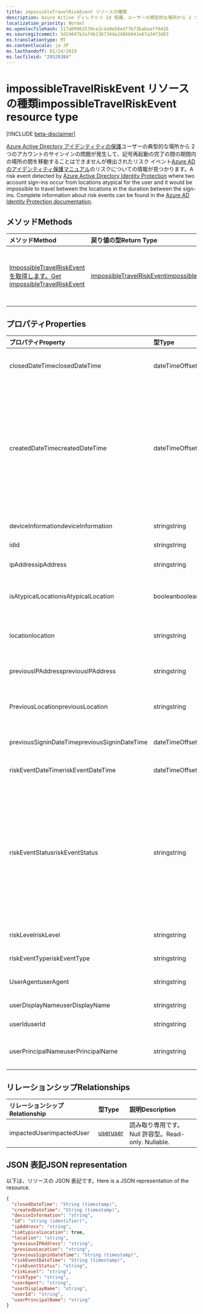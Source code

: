 ```yaml
---
title: impossibleTravelRiskEvent リソースの種類
description: Azure Active ディレクトリ Id 保護、ユーザーの典型的な場所から 2 つのアカウントのサインインの問題が発生して、に関する該当の記号の完全な情報の間の期間内の場所の間を移動することはできませんが検出されたリスク イベントリスク イベントは、Azure AD のアイデンティティ保護のマニュアルを参照しています。
localization_priority: Normal
ms.openlocfilehash: 517a09963570ce2c4a9e58edf7b73babaaff0426
ms.sourcegitcommit: 3d24047b3af46136734de2486b041e67a34f3d83
ms.translationtype: MT
ms.contentlocale: ja-JP
ms.lasthandoff: 01/24/2019
ms.locfileid: "29529384"
---
```

# <a name="impossibletravelriskevent-resource-type"></a><span data-ttu-id="69c5f-103">impossibleTravelRiskEvent リソースの種類</span><span class="sxs-lookup"><span data-stu-id="69c5f-103">impossibleTravelRiskEvent resource type</span></span>

[!INCLUDE [beta-disclaimer](../../includes/beta-disclaimer.md)]

<span data-ttu-id="69c5f-104">[Azure Active Directory アイデンティティの保護](https://azure.microsoft.com/en-us/documentation/articles/active-directory-identityprotection/)ユーザーの典型的な場所から 2 つのアカウントのサインインの問題が発生して、記号再起動の完了の間の期間内の場所の間を移動することはできませんが検出されたリスク イベント[Azure AD のアイデンティティ保護マニュアル](https://azure.microsoft.com/en-us/documentation/articles/active-directory-identityprotection-risk-events-types/)のリスクについての情報が見つかります。</span><span class="sxs-lookup"><span data-stu-id="69c5f-104">A risk event detected by [Azure Active Directory Identity Protection](https://azure.microsoft.com/en-us/documentation/articles/active-directory-identityprotection/) where two account sign-ins occur from locations atypical for the user and it would be impossible to travel between the locations in the duration between the sign-ins. Complete information about risk events can be found in the [Azure AD Identity Protection documentation](https://azure.microsoft.com/en-us/documentation/articles/active-directory-identityprotection-risk-events-types/).</span></span>


## <a name="methods"></a><span data-ttu-id="69c5f-105">メソッド</span><span class="sxs-lookup"><span data-stu-id="69c5f-105">Methods</span></span>

| <span data-ttu-id="69c5f-106">メソッド</span><span class="sxs-lookup"><span data-stu-id="69c5f-106">Method</span></span>           | <span data-ttu-id="69c5f-107">戻り値の型</span><span class="sxs-lookup"><span data-stu-id="69c5f-107">Return Type</span></span>    |<span data-ttu-id="69c5f-108">説明</span><span class="sxs-lookup"><span data-stu-id="69c5f-108">Description</span></span>|
|:---------------|:--------|:----------|
|[<span data-ttu-id="69c5f-109">ImpossibleTravelRiskEvent を取得します。</span><span class="sxs-lookup"><span data-stu-id="69c5f-109">Get impossibleTravelRiskEvent</span></span>](../api/impossibletravelriskevent-get.md) | [<span data-ttu-id="69c5f-110">impossibleTravelRiskEvent</span><span class="sxs-lookup"><span data-stu-id="69c5f-110">impossibleTravelRiskEvent</span></span>](impossibletravelriskevent.md) |<span data-ttu-id="69c5f-111">ImpossibleTravelRiskEvent オブジェクトのプロパティと関係を参照してください。</span><span class="sxs-lookup"><span data-stu-id="69c5f-111">Read properties and relationships of impossibleTravelRiskEvent object.</span></span>|

## <a name="properties"></a><span data-ttu-id="69c5f-112">プロパティ</span><span class="sxs-lookup"><span data-stu-id="69c5f-112">Properties</span></span>
| <span data-ttu-id="69c5f-113">プロパティ</span><span class="sxs-lookup"><span data-stu-id="69c5f-113">Property</span></span>     | <span data-ttu-id="69c5f-114">型</span><span class="sxs-lookup"><span data-stu-id="69c5f-114">Type</span></span>   |<span data-ttu-id="69c5f-115">説明</span><span class="sxs-lookup"><span data-stu-id="69c5f-115">Description</span></span>|
|:---------------|:--------|:----------|
|<span data-ttu-id="69c5f-116">closedDateTime</span><span class="sxs-lookup"><span data-stu-id="69c5f-116">closedDateTime</span></span>|<span data-ttu-id="69c5f-117">dateTimeOffset</span><span class="sxs-lookup"><span data-stu-id="69c5f-117">dateTimeOffset</span></span>| <span data-ttu-id="69c5f-118">リスク イベントが終了したときの日時</span><span class="sxs-lookup"><span data-stu-id="69c5f-118">The date and time that the risk event was closed</span></span>|
|<span data-ttu-id="69c5f-119">createdDateTime</span><span class="sxs-lookup"><span data-stu-id="69c5f-119">createdDateTime</span></span>|<span data-ttu-id="69c5f-120">dateTimeOffset</span><span class="sxs-lookup"><span data-stu-id="69c5f-120">dateTimeOffset</span></span>| <span data-ttu-id="69c5f-121">日付とイベントが作成された時刻です。</span><span class="sxs-lookup"><span data-stu-id="69c5f-121">The date and time that the risk event was created.</span></span> <span data-ttu-id="69c5f-122">以上のリスク イベント自体の日付と時刻を常にです。</span><span class="sxs-lookup"><span data-stu-id="69c5f-122">This is always greater than or equal to the datetime of the risk event itself.</span></span> <span data-ttu-id="69c5f-123">これは、リスク イベントを照会するときにフィルターとして使用する適切なプロパティです。</span><span class="sxs-lookup"><span data-stu-id="69c5f-123">This is the correct property to use as a filter when querying risk events.</span></span>|
|<span data-ttu-id="69c5f-124">deviceInformation</span><span class="sxs-lookup"><span data-stu-id="69c5f-124">deviceInformation</span></span>|<span data-ttu-id="69c5f-125">string</span><span class="sxs-lookup"><span data-stu-id="69c5f-125">string</span></span>| <span data-ttu-id="69c5f-126">デバイスに関する情報</span><span class="sxs-lookup"><span data-stu-id="69c5f-126">Information about the device</span></span>|
|<span data-ttu-id="69c5f-127">id</span><span class="sxs-lookup"><span data-stu-id="69c5f-127">id</span></span>|<span data-ttu-id="69c5f-128">string</span><span class="sxs-lookup"><span data-stu-id="69c5f-128">string</span></span>| <span data-ttu-id="69c5f-129">読み取り専用</span><span class="sxs-lookup"><span data-stu-id="69c5f-129">Read-only</span></span>|
|<span data-ttu-id="69c5f-130">ipAddress</span><span class="sxs-lookup"><span data-stu-id="69c5f-130">ipAddress</span></span>|<span data-ttu-id="69c5f-131">string</span><span class="sxs-lookup"><span data-stu-id="69c5f-131">string</span></span>| <span data-ttu-id="69c5f-132">2 つ目のサインインの IP アドレス</span><span class="sxs-lookup"><span data-stu-id="69c5f-132">The IP address of the second sign-in</span></span>|
|<span data-ttu-id="69c5f-133">isAtypicalLocation</span><span class="sxs-lookup"><span data-stu-id="69c5f-133">isAtypicalLocation</span></span>|<span data-ttu-id="69c5f-134">boolean</span><span class="sxs-lookup"><span data-stu-id="69c5f-134">boolean</span></span>| <span data-ttu-id="69c5f-135">ユーザーの典型的な場所のいずれかの場合</span><span class="sxs-lookup"><span data-stu-id="69c5f-135">If one of the locations is atypical for the user</span></span>|
|<span data-ttu-id="69c5f-136">location</span><span class="sxs-lookup"><span data-stu-id="69c5f-136">location</span></span>|<span data-ttu-id="69c5f-137">string</span><span class="sxs-lookup"><span data-stu-id="69c5f-137">string</span></span>| <span data-ttu-id="69c5f-138">2 つ目のサインインの IP アドレスに接続されている場所</span><span class="sxs-lookup"><span data-stu-id="69c5f-138">The location attached to the IP address of the second sign-in</span></span>|
|<span data-ttu-id="69c5f-139">previousIPAddress</span><span class="sxs-lookup"><span data-stu-id="69c5f-139">previousIPAddress</span></span>|<span data-ttu-id="69c5f-140">string</span><span class="sxs-lookup"><span data-stu-id="69c5f-140">string</span></span>| <span data-ttu-id="69c5f-141">最初のサインインの IP アドレス</span><span class="sxs-lookup"><span data-stu-id="69c5f-141">The IP address of the first sign-in</span></span>|
|<span data-ttu-id="69c5f-142">PreviousLocation</span><span class="sxs-lookup"><span data-stu-id="69c5f-142">previousLocation</span></span>|<span data-ttu-id="69c5f-143">string</span><span class="sxs-lookup"><span data-stu-id="69c5f-143">string</span></span>| <span data-ttu-id="69c5f-144">最初のサインインの IP アドレスに接続されている場所</span><span class="sxs-lookup"><span data-stu-id="69c5f-144">The location attached to the IP address of the first sign-in</span></span>|
|<span data-ttu-id="69c5f-145">previousSigninDateTime</span><span class="sxs-lookup"><span data-stu-id="69c5f-145">previousSigninDateTime</span></span>|<span data-ttu-id="69c5f-146">dateTimeOffset</span><span class="sxs-lookup"><span data-stu-id="69c5f-146">dateTimeOffset</span></span>| <span data-ttu-id="69c5f-147">日付と時刻の最初のサインイン</span><span class="sxs-lookup"><span data-stu-id="69c5f-147">The date and time of the first sign-in</span></span>|
|<span data-ttu-id="69c5f-148">riskEventDateTime</span><span class="sxs-lookup"><span data-stu-id="69c5f-148">riskEventDateTime</span></span>|<span data-ttu-id="69c5f-149">dateTimeOffset</span><span class="sxs-lookup"><span data-stu-id="69c5f-149">dateTimeOffset</span></span>| <span data-ttu-id="69c5f-150">日付と時刻の 2 つ目のサインイン</span><span class="sxs-lookup"><span data-stu-id="69c5f-150">The date and time of the second sign-in</span></span>|
|<span data-ttu-id="69c5f-151">riskEventStatus</span><span class="sxs-lookup"><span data-stu-id="69c5f-151">riskEventStatus</span></span>|<span data-ttu-id="69c5f-152">string</span><span class="sxs-lookup"><span data-stu-id="69c5f-152">string</span></span>| <span data-ttu-id="69c5f-153">可能な値は、`active`、`remediated`、`dismissedAsFixed`、`dismissedAsFalsePositive`、`dismissedAsIgnore`、`loginBlocked`、`closedMfaAuto`、`closedMultipleReasons` です。</span><span class="sxs-lookup"><span data-stu-id="69c5f-153">Possible values are: `active`, `remediated`, `dismissedAsFixed`, `dismissedAsFalsePositive`, `dismissedAsIgnore`, `loginBlocked`, `closedMfaAuto`, `closedMultipleReasons`.</span></span>|
|<span data-ttu-id="69c5f-154">riskLevel</span><span class="sxs-lookup"><span data-stu-id="69c5f-154">riskLevel</span></span>|<span data-ttu-id="69c5f-155">string</span><span class="sxs-lookup"><span data-stu-id="69c5f-155">string</span></span>| <span data-ttu-id="69c5f-156">使用可能な値: `low`、`medium`、`high`。</span><span class="sxs-lookup"><span data-stu-id="69c5f-156">Possible values are: `low`, `medium`, `high`.</span></span>|
|<span data-ttu-id="69c5f-157">riskEventType</span><span class="sxs-lookup"><span data-stu-id="69c5f-157">riskEventType</span></span>|<span data-ttu-id="69c5f-158">string</span><span class="sxs-lookup"><span data-stu-id="69c5f-158">string</span></span>| <span data-ttu-id="69c5f-159">リスクの種類</span><span class="sxs-lookup"><span data-stu-id="69c5f-159">The type of risk</span></span>|
|<span data-ttu-id="69c5f-160">UserAgent</span><span class="sxs-lookup"><span data-stu-id="69c5f-160">userAgent</span></span>|<span data-ttu-id="69c5f-161">string</span><span class="sxs-lookup"><span data-stu-id="69c5f-161">string</span></span>| <span data-ttu-id="69c5f-162">ブラウザーのユーザー エージェント文字列</span><span class="sxs-lookup"><span data-stu-id="69c5f-162">The browser's user agent string</span></span>|
|<span data-ttu-id="69c5f-163">userDisplayName</span><span class="sxs-lookup"><span data-stu-id="69c5f-163">userDisplayName</span></span>|<span data-ttu-id="69c5f-164">string</span><span class="sxs-lookup"><span data-stu-id="69c5f-164">string</span></span>| <span data-ttu-id="69c5f-165">リスクのユーザーの名前</span><span class="sxs-lookup"><span data-stu-id="69c5f-165">The name of the user at risk</span></span>|
|<span data-ttu-id="69c5f-166">userId</span><span class="sxs-lookup"><span data-stu-id="69c5f-166">userId</span></span>|<span data-ttu-id="69c5f-167">string</span><span class="sxs-lookup"><span data-stu-id="69c5f-167">string</span></span>| <span data-ttu-id="69c5f-168">リスクのユーザーの id</span><span class="sxs-lookup"><span data-stu-id="69c5f-168">The id of the user at risk</span></span>|
|<span data-ttu-id="69c5f-169">userPrincipalName</span><span class="sxs-lookup"><span data-stu-id="69c5f-169">userPrincipalName</span></span>|<span data-ttu-id="69c5f-170">string</span><span class="sxs-lookup"><span data-stu-id="69c5f-170">string</span></span>| <span data-ttu-id="69c5f-171">リスクのユーザーのユーザー プリンシパル名</span><span class="sxs-lookup"><span data-stu-id="69c5f-171">The user principal name of the user at risk</span></span>|

## <a name="relationships"></a><span data-ttu-id="69c5f-172">リレーションシップ</span><span class="sxs-lookup"><span data-stu-id="69c5f-172">Relationships</span></span>
| <span data-ttu-id="69c5f-173">リレーションシップ</span><span class="sxs-lookup"><span data-stu-id="69c5f-173">Relationship</span></span> | <span data-ttu-id="69c5f-174">型</span><span class="sxs-lookup"><span data-stu-id="69c5f-174">Type</span></span>   |<span data-ttu-id="69c5f-175">説明</span><span class="sxs-lookup"><span data-stu-id="69c5f-175">Description</span></span>|
|:---------------|:--------|:----------|
|<span data-ttu-id="69c5f-176">impactedUser</span><span class="sxs-lookup"><span data-stu-id="69c5f-176">impactedUser</span></span>|[<span data-ttu-id="69c5f-177">user</span><span class="sxs-lookup"><span data-stu-id="69c5f-177">user</span></span>](user.md)| <span data-ttu-id="69c5f-p102">読み取り専用です。Null 許容型。</span><span class="sxs-lookup"><span data-stu-id="69c5f-p102">Read-only. Nullable.</span></span>|

## <a name="json-representation"></a><span data-ttu-id="69c5f-180">JSON 表記</span><span class="sxs-lookup"><span data-stu-id="69c5f-180">JSON representation</span></span>

<span data-ttu-id="69c5f-181">以下は、リソースの JSON 表記です。</span><span class="sxs-lookup"><span data-stu-id="69c5f-181">Here is a JSON representation of the resource.</span></span>

<!-- {
  "blockType": "resource",
  "optionalProperties": [

  ],
  "@odata.type": "microsoft.graph.impossibleTravelRiskEvent"
}-->

```json
{
  "closedDateTime": "String (timestamp)",
  "createdDateTime": "String (timestamp)",
  "deviceInformation": "string",
  "id": "string (identifier)",
  "ipAddress": "string",
  "isAtypicalLocation": true,
  "location": "string",
  "previousIPAddress": "string",
  "previousLocation": "string",
  "previousSigninDateTime": "String (timestamp)",
  "riskEventDateTime": "String (timestamp)",
  "riskEventStatus": "string",
  "riskLevel": "string",
  "riskType": "string",
  "userAgent": "string",
  "userDisplayName": "string",
  "userId": "string",
  "userPrincipalName": "string"
}

```

<!-- uuid: 8fcb5dbc-d5aa-4681-8e31-b001d5168d79
2015-10-25 14:57:30 UTC -->
<!--
{
  "type": "#page.annotation",
  "description": "impossibleTravelRiskEvent resource",
  "keywords": "",
  "section": "documentation",
  "tocPath": "",
  "suppressions": [
    "Error: /api-reference/beta/resources/impossibletravelriskevent.md:\r\n      Exception processing links.\r\n    System.ArgumentException: Link Definition was null. Link text: !INCLUDE [beta-disclaimer](../../includes/beta-disclaimer.md)\r\n      at ApiDoctor.Validation.DocFile.get_LinkDestinations()\r\n      at ApiDoctor.Validation.DocSet.ValidateLinks(Boolean includeWarnings, String[] relativePathForFiles, IssueLogger issues, Boolean requireFilenameCaseMatch, Boolean printOrphanedFiles)"
  ]
}
-->
